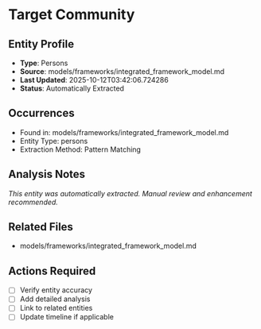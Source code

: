 # Target Community

## Entity Profile
- **Type**: Persons
- **Source**: models/frameworks/integrated_framework_model.md
- **Last Updated**: 2025-10-12T03:42:06.724286
- **Status**: Automatically Extracted

## Occurrences
- Found in: models/frameworks/integrated_framework_model.md
- Entity Type: persons
- Extraction Method: Pattern Matching

## Analysis Notes
*This entity was automatically extracted. Manual review and enhancement recommended.*

## Related Files
- models/frameworks/integrated_framework_model.md

## Actions Required
- [ ] Verify entity accuracy
- [ ] Add detailed analysis
- [ ] Link to related entities
- [ ] Update timeline if applicable

